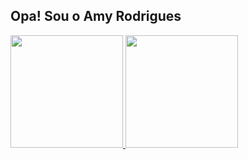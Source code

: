 ## Opa! Sou o Amy Rodrigues

 <div>
  <a href="https://github.com/Guuuto">
  <img height="180em" src="https://github-readme-stats.vercel.app/api?username=Guuuto&show_icons=true&theme=dracula&include_all_commits=true&count_private=true"/>
  <img height="180em" src="https://github-readme-stats.vercel.app/api/top-langs/?username=Guuuto&layout=compact&langs_count=7&theme=dracula"/>
</div>

